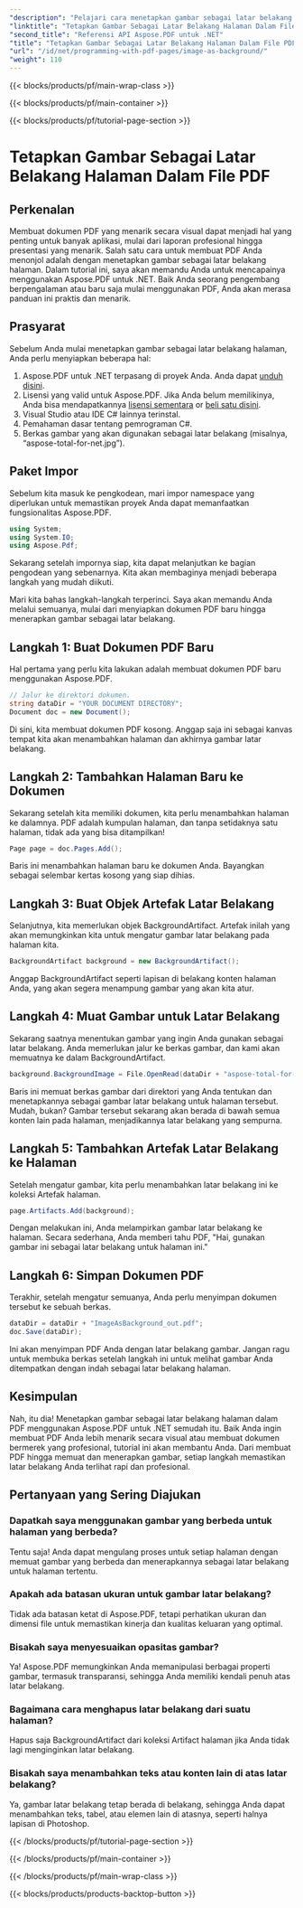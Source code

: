 ```yaml
---
"description": "Pelajari cara menetapkan gambar sebagai latar belakang halaman dalam PDF menggunakan Aspose.PDF untuk .NET dengan panduan langkah demi langkah ini. Buat dokumen yang profesional dan menarik secara visual."
"linktitle": "Tetapkan Gambar Sebagai Latar Belakang Halaman Dalam File PDF"
"second_title": "Referensi API Aspose.PDF untuk .NET"
"title": "Tetapkan Gambar Sebagai Latar Belakang Halaman Dalam File PDF"
"url": "/id/net/programming-with-pdf-pages/image-as-background/"
"weight": 110
---
```


{{< blocks/products/pf/main-wrap-class >}}

{{< blocks/products/pf/main-container >}}

{{< blocks/products/pf/tutorial-page-section >}}

# Tetapkan Gambar Sebagai Latar Belakang Halaman Dalam File PDF

## Perkenalan

Membuat dokumen PDF yang menarik secara visual dapat menjadi hal yang penting untuk banyak aplikasi, mulai dari laporan profesional hingga presentasi yang menarik. Salah satu cara untuk membuat PDF Anda menonjol adalah dengan menetapkan gambar sebagai latar belakang halaman. Dalam tutorial ini, saya akan memandu Anda untuk mencapainya menggunakan Aspose.PDF untuk .NET. Baik Anda seorang pengembang berpengalaman atau baru saja mulai menggunakan PDF, Anda akan merasa panduan ini praktis dan menarik.

## Prasyarat

Sebelum Anda mulai menetapkan gambar sebagai latar belakang halaman, Anda perlu menyiapkan beberapa hal:

1. Aspose.PDF untuk .NET terpasang di proyek Anda. Anda dapat [unduh disini](https://releases.aspose.com/pdf/net/).
2. Lisensi yang valid untuk Aspose.PDF. Jika Anda belum memilikinya, Anda bisa mendapatkannya [lisensi sementara](https://purchase.aspose.com/tempatauary-license/) or [beli satu disini](https://purchase.aspose.com/buy).
3. Visual Studio atau IDE C# lainnya terinstal.
4. Pemahaman dasar tentang pemrograman C#.
5. Berkas gambar yang akan digunakan sebagai latar belakang (misalnya, “aspose-total-for-net.jpg”).

## Paket Impor

Sebelum kita masuk ke pengkodean, mari impor namespace yang diperlukan untuk memastikan proyek Anda dapat memanfaatkan fungsionalitas Aspose.PDF.

```csharp
using System;
using System.IO;
using Aspose.Pdf;
```

Sekarang setelah impornya siap, kita dapat melanjutkan ke bagian pengodean yang sebenarnya. Kita akan membaginya menjadi beberapa langkah yang mudah diikuti.

Mari kita bahas langkah-langkah terperinci. Saya akan memandu Anda melalui semuanya, mulai dari menyiapkan dokumen PDF baru hingga menerapkan gambar sebagai latar belakang.

## Langkah 1: Buat Dokumen PDF Baru

Hal pertama yang perlu kita lakukan adalah membuat dokumen PDF baru menggunakan Aspose.PDF.

```csharp
// Jalur ke direktori dokumen.
string dataDir = "YOUR DOCUMENT DIRECTORY";
Document doc = new Document();
```

Di sini, kita membuat dokumen PDF kosong. Anggap saja ini sebagai kanvas tempat kita akan menambahkan halaman dan akhirnya gambar latar belakang.

## Langkah 2: Tambahkan Halaman Baru ke Dokumen

Sekarang setelah kita memiliki dokumen, kita perlu menambahkan halaman ke dalamnya. PDF adalah kumpulan halaman, dan tanpa setidaknya satu halaman, tidak ada yang bisa ditampilkan!

```csharp
Page page = doc.Pages.Add();
```

Baris ini menambahkan halaman baru ke dokumen Anda. Bayangkan sebagai selembar kertas kosong yang siap dihias.

## Langkah 3: Buat Objek Artefak Latar Belakang

Selanjutnya, kita memerlukan objek BackgroundArtifact. Artefak inilah yang akan memungkinkan kita untuk mengatur gambar latar belakang pada halaman kita.

```csharp
BackgroundArtifact background = new BackgroundArtifact();
```

Anggap BackgroundArtifact seperti lapisan di belakang konten halaman Anda, yang akan segera menampung gambar yang akan kita atur.

## Langkah 4: Muat Gambar untuk Latar Belakang

Sekarang saatnya menentukan gambar yang ingin Anda gunakan sebagai latar belakang. Anda memerlukan jalur ke berkas gambar, dan kami akan memuatnya ke dalam BackgroundArtifact.

```csharp
background.BackgroundImage = File.OpenRead(dataDir + "aspose-total-for-net.jpg");
```

Baris ini memuat berkas gambar dari direktori yang Anda tentukan dan menetapkannya sebagai gambar latar belakang untuk halaman tersebut. Mudah, bukan? Gambar tersebut sekarang akan berada di bawah semua konten lain pada halaman, menjadikannya latar belakang yang sempurna.

## Langkah 5: Tambahkan Artefak Latar Belakang ke Halaman

Setelah mengatur gambar, kita perlu menambahkan latar belakang ini ke koleksi Artefak halaman.

```csharp
page.Artifacts.Add(background);
```

Dengan melakukan ini, Anda melampirkan gambar latar belakang ke halaman. Secara sederhana, Anda memberi tahu PDF, "Hai, gunakan gambar ini sebagai latar belakang untuk halaman ini."

## Langkah 6: Simpan Dokumen PDF

Terakhir, setelah mengatur semuanya, Anda perlu menyimpan dokumen tersebut ke sebuah berkas.

```csharp
dataDir = dataDir + "ImageAsBackground_out.pdf";
doc.Save(dataDir);
```

Ini akan menyimpan PDF Anda dengan latar belakang gambar. Jangan ragu untuk membuka berkas setelah langkah ini untuk melihat gambar Anda ditempatkan dengan indah sebagai latar belakang halaman.

## Kesimpulan

Nah, itu dia! Menetapkan gambar sebagai latar belakang halaman dalam PDF menggunakan Aspose.PDF untuk .NET semudah itu. Baik Anda ingin membuat PDF Anda lebih menarik secara visual atau membuat dokumen bermerek yang profesional, tutorial ini akan membantu Anda. Dari membuat PDF hingga memuat dan menerapkan gambar, setiap langkah memastikan latar belakang Anda terlihat rapi dan profesional.

## Pertanyaan yang Sering Diajukan

### Dapatkah saya menggunakan gambar yang berbeda untuk halaman yang berbeda?
Tentu saja! Anda dapat mengulang proses untuk setiap halaman dengan memuat gambar yang berbeda dan menerapkannya sebagai latar belakang untuk halaman tertentu.

### Apakah ada batasan ukuran untuk gambar latar belakang?
Tidak ada batasan ketat di Aspose.PDF, tetapi perhatikan ukuran dan dimensi file untuk memastikan kinerja dan kualitas keluaran yang optimal.

### Bisakah saya menyesuaikan opasitas gambar?
Ya! Aspose.PDF memungkinkan Anda memanipulasi berbagai properti gambar, termasuk transparansi, sehingga Anda memiliki kendali penuh atas latar belakang.

### Bagaimana cara menghapus latar belakang dari suatu halaman?
Hapus saja BackgroundArtifact dari koleksi Artifact halaman jika Anda tidak lagi menginginkan latar belakang.

### Bisakah saya menambahkan teks atau konten lain di atas latar belakang?
Ya, gambar latar belakang tetap berada di belakang, sehingga Anda dapat menambahkan teks, tabel, atau elemen lain di atasnya, seperti halnya lapisan di Photoshop.

{{< /blocks/products/pf/tutorial-page-section >}}

{{< /blocks/products/pf/main-container >}}

{{< /blocks/products/pf/main-wrap-class >}}

{{< blocks/products/products-backtop-button >}}